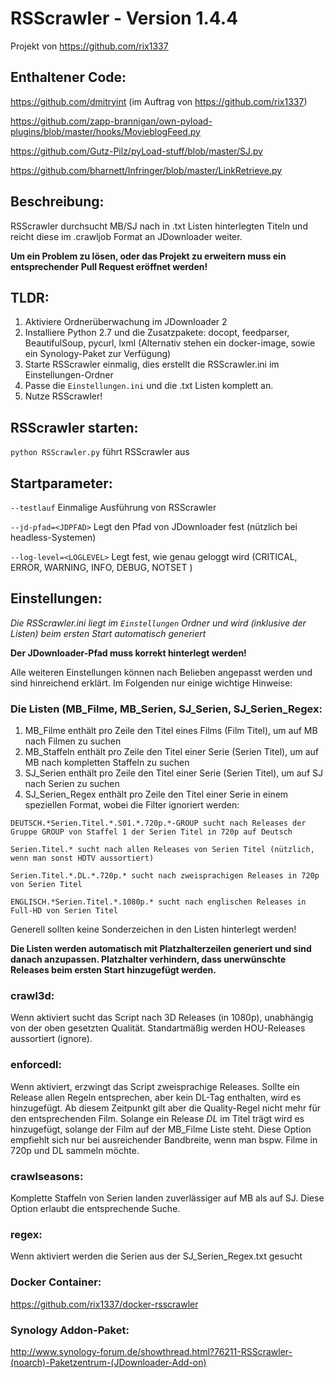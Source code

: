 #  RSScrawler - Version 1.4.4
Projekt von https://github.com/rix1337

## Enthaltener Code:
https://github.com/dmitryint (im Auftrag von https://github.com/rix1337)

https://github.com/zapp-brannigan/own-pyload-plugins/blob/master/hooks/MovieblogFeed.py

https://github.com/Gutz-Pilz/pyLoad-stuff/blob/master/SJ.py

https://github.com/bharnett/Infringer/blob/master/LinkRetrieve.py

## Beschreibung:

RSScrawler durchsucht MB/SJ nach in .txt Listen hinterlegten Titeln und reicht diese im .crawljob Format an JDownloader weiter.

**Um ein Problem zu lösen, oder das Projekt zu erweitern muss ein entsprechender Pull Request eröffnet werden!**

## TLDR:

1. Aktiviere Ordnerüberwachung im JDownloader 2
2. Installiere Python 2.7 und die Zusatzpakete: docopt, feedparser, BeautifulSoup, pycurl, lxml (Alternativ stehen ein docker-image, sowie ein Synology-Paket zur Verfügung)
3. Starte RSScrawler einmalig, dies erstellt die RSScrawler.ini im Einstellungen-Ordner
4. Passe die ```Einstellungen.ini``` und die .txt Listen komplett an.
5. Nutze RSScrawler!

## RSScrawler starten:

```python RSScrawler.py``` führt RSScrawler aus

## Startparameter:

  ```--testlauf```                  Einmalige Ausführung von RSScrawler
  
  ```--jd-pfad=<JDPFAD>```        Legt den Pfad von JDownloader fest (nützlich bei headless-Systemen)

  ```--log-level=<LOGLEVEL>```    Legt fest, wie genau geloggt wird (CRITICAL, ERROR, WARNING, INFO, DEBUG, NOTSET )

## Einstellungen:
*Die RSScrawler.ini liegt im ```Einstellungen``` Ordner und wird (inklusive der Listen) beim ersten Start automatisch generiert*

**Der JDownloader-Pfad muss korrekt hinterlegt werden!**

Alle weiteren Einstellungen können nach Belieben angepasst werden und sind hinreichend erklärt. Im Folgenden nur einige wichtige Hinweise:

### Die Listen (MB_Filme, MB_Serien, SJ_Serien, SJ_Serien_Regex:

1. MB_Filme enthält pro Zeile den Titel eines Films (Film Titel), um auf MB nach Filmen zu suchen
2. MB_Staffeln enthält pro Zeile den Titel einer Serie (Serien Titel), um auf MB nach kompletten Staffeln zu suchen
3. SJ_Serien enthält pro Zeile den Titel einer Serie (Serien Titel), um auf SJ nach Serien zu suchen
4. SJ_Serien_Regex enthält pro Zeile den Titel einer Serie in einem speziellen Format, wobei die Filter ignoriert werden:

```
DEUTSCH.*Serien.Titel.*.S01.*.720p.*-GROUP sucht nach Releases der Gruppe GROUP von Staffel 1 der Serien Titel in 720p auf Deutsch

Serien.Titel.* sucht nach allen Releases von Serien Titel (nützlich, wenn man sonst HDTV aussortiert)

Serien.Titel.*.DL.*.720p.* sucht nach zweisprachigen Releases in 720p von Serien Titel

ENGLISCH.*Serien.Titel.*.1080p.* sucht nach englischen Releases in Full-HD von Serien Titel
```

Generell sollten keine Sonderzeichen in den Listen hinterlegt werden!

**Die Listen werden automatisch mit Platzhalterzeilen generiert und sind danach anzupassen. Platzhalter verhindern, dass unerwünschte Releases beim ersten Start hinzugefügt werden.**

### crawl3d:

Wenn aktiviert sucht das Script nach 3D Releases (in 1080p), unabhängig von der oben gesetzten Qualität. Standartmäßig werden HOU-Releases aussortiert (ignore).

### enforcedl:

Wenn aktiviert, erzwingt das Script zweisprachige Releases. Sollte ein Release allen Regeln entsprechen, aber kein DL-Tag enthalten, wird es hinzugefügt.
Ab diesem Zeitpunkt gilt aber die Quality-Regel nicht mehr für den entsprechenden Film. Solange ein Release *DL* im Titel trägt wird es hinzugefügt,
solange der Film auf der MB_Filme Liste steht. Diese Option empfiehlt sich nur bei ausreichender Bandbreite, wenn man bspw. Filme in 720p und DL sammeln möchte.

### crawlseasons:

Komplette Staffeln von Serien landen zuverlässiger auf MB als auf SJ. Diese Option erlaubt die entsprechende Suche.

### regex:

Wenn aktiviert werden die Serien aus der SJ_Serien_Regex.txt gesucht

### Docker Container:
https://github.com/rix1337/docker-rsscrawler

### Synology Addon-Paket:
http://www.synology-forum.de/showthread.html?76211-RSScrawler-(noarch)-Paketzentrum-(JDownloader-Add-on)
